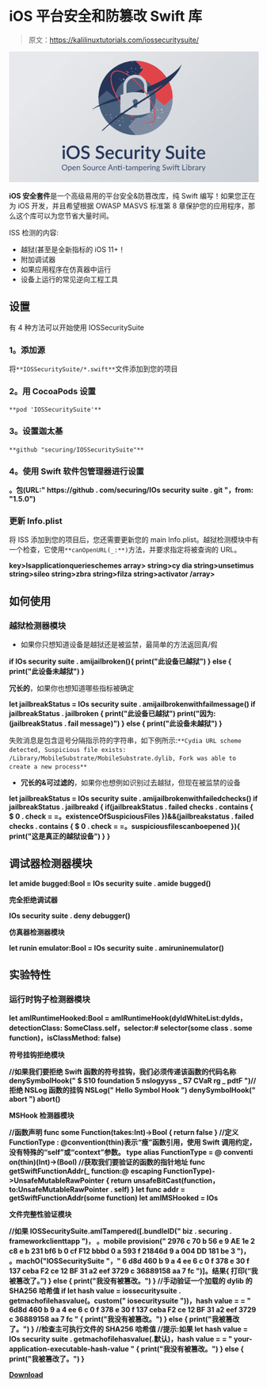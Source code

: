 # iOS 平台安全和防篡改 Swift 库

> 原文：<https://kalilinuxtutorials.com/iossecuritysuite/>

[![](img//486476e6ecf0c4ac0cd04aee2df8c904.png)](https://blogger.googleusercontent.com/img/b/R29vZ2xl/AVvXsEgTXn-sJAlfwCVm6KDdiOCrPoB-ydjhcLYwZzX8XdfSIZMV9HZN7kBOgiZuihFIDFp5i5HE0fezH5OSfOjFkUouB-FxWZpRFueXq0C7ER3BPZWmjsFhgkvAkBeSiDK1n9sAuDSduScQPdXfWMZtXXY3c0zF_qzBm-CCEkpLRGGwdVYu_AqtoQmWZ8ce/s728/logo%20(3)%20(1).png)

**iOS 安全套件**是一个高级易用的平台安全&防篡改库，纯 Swift 编写！如果您正在为 iOS 开发，并且希望根据 OWASP MASVS 标准第 8 章保护您的应用程序，那么这个库可以为您节省大量时间。

ISS 检测的内容:

*   越狱(甚至是全新指标的 iOS 11+！
*   附加调试器
*   如果应用程序在仿真器中运行
*   设备上运行的常见逆向工程工具

## 设置

有 4 种方法可以开始使用 IOSSecuritySuite

### 1。添加源

将`**IOSSecuritySuite/*.swift**`文件添加到您的项目

### 2。用 CocoaPods 设置

`**pod 'IOSSecuritySuite'**`

### 3。设置迦太基

`**github "securing/IOSSecuritySuite"**`

### 4。使用 Swift 软件包管理器进行设置

**。包(URL:" https://github . com/securing/IOs security suite . git "，from: "1.5.0")**

### 更新 Info.plist

将 ISS 添加到您的项目后，您还需要更新您的 main Info.plist。越狱检测模块中有一个检查，它使用`**canOpenURL(_:**)`方法，并要求指定将被查询的 URL。

**key>lsapplicationquerieschemes
array>
string>cy dia
string>unsetimus
string>sileo
string>zbra
string>filza
string>activator
/array>**

## 如何使用

### 越狱检测器模块

*   如果你只想知道设备是越狱还是被监禁，最简单的方法返回真/假

**if IOs security suite . amijailbroken(){
print("此设备已越狱")
} else {
print("此设备未越狱")
}**

**冗长的**，如果你也想知道哪些指标被确定

**let jailbreakStatus = IOs security suite . amijailbrokenwithfailmessage()
if jailbreakStatus . jailbroken {
print("此设备已越狱")
print("因为:(jailbreakStatus . fail message)")
} else {
print("此设备未越狱")
}**

失败消息是包含逗号分隔指示符的字符串，如下例所示:`**Cydia URL scheme detected, Suspicious file exists: /Library/MobileSubstrate/MobileSubstrate.dylib, Fork was able to create a new process**`

*   **冗长的&可过滤的**，如果你也想例如识别过去越狱，但现在被监禁的设备

**let jailbreakStatus = IOs security suite . amijailbrokenwithfailedchecks()
if jailbreakStatus . jailbreakd {
if(jailbreakStatus . failed checks . contains { $ 0 . check = =。existenceOfSuspiciousFiles })&&(jailbreakstatus . failed checks . contains { $ 0 . check = =。suspiciousfilescanboepened }){
print("这是真正的越狱设备")
}
}**

## 调试器检测器模块

**let amide bugged:Bool = IOs security suite . amide bugged()**

**完全拒绝调试器**

**IOs security suite . deny debugger()**

**仿真器检测器模块**

**let runin emulator:Bool = IOs security suite . amiruninemulator()**

## 实验特性

### 运行时钩子检测器模块

**let amIRuntimeHooked:Bool = amIRuntimeHook(dyldWhiteList:dylds，detectionClass: SomeClass.self，selector:# selector(some class . some function)，isClassMethod: false)**

**符号挂钩拒绝模块**

**//如果我们要拒绝 Swift 函数的符号挂钩，我们必须传递该函数的代码名称
denySymbolHook(" $ S10 foundation 5 nslogyyss _ S7 CVaR rg _ pdtF ")//拒绝 NSLog 函数的挂钩
NSLog(" Hello Symbol Hook ")
denySymbolHook(" abort ")
abort()**

**MSHook 检测器模块**

**//函数声明
func some Function(takes:Int)->Bool {
return false
}
//定义 FunctionType : @convention(thin)表示“瘦”函数引用，使用 Swift 调用约定，没有特殊的“self”或“context”参数。
type alias FunctionType = @ conventi on(thin)(Int)->(Bool)
//获取我们要验证的函数的指针地址
func getSwiftFunctionAddr(_ function:@ escaping FunctionType)->UnsafeMutableRawPointer {
return unsafeBitCast(function，to:UnsafeMutableRawPointer . self)
}
let func addr = getSwiftFunctionAddr(some function)
let amIMSHooked = IOs**

**文件完整性验证模块**

**//如果 IOSSecuritySuite.amITampered([.bundleID(" biz . securing . frameworkclienttapp ")，
。mobile provision(" 2976 c 70 b 56 e 9 AE 1e 2 c8 e b 231 bf6 b 0 cf F12 bbbd 0 a 593 f 21846d 9 a 004 DD 181 be 3 ")，
。machO("IOSSecuritySuite "，" 6 d8d 460 b 9 a 4 ee 6 c 0 f 378 e 30 f 137 ceba F2 ce 12 BF 31 a2 eef 3729 c 36889158 aa 7 fc ")]。结果{
打印(“我被篡改了。”)
}
else {
print("我没有被篡改。")
}
//手动验证一个加载的 dylib
的 SHA256 哈希值 if let hash value = iossecuritysuite . getmachofilehasvalue(。custom(" iosecuritysuite "))，hash value = = " 6d8d 460 b 9 a 4 ee 6 c 0 f 378 e 30 f 137 ceba F2 ce 12 BF 31 a2 eef 3729 c 36889158 aa 7 fc " {
print("我没有被篡改。")
}
else {
print("我被篡改了。")
}
//检查主可执行文件的 SHA256 哈希值
//提示:如果 let hash value = IOs security suite . getmachofilehasvalue(.默认)，hash value = = " your-application-executable-hash-value " {
print("我没有被篡改。")
}
else {
print("我被篡改了。")
}**

[**Download**](https://github.com/securing/IOSSecuritySuite#update-infoplist)
